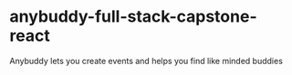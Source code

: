 # anybuddy-full-stack-capstone-react
 Anybuddy lets you create events and helps you find like minded buddies
